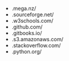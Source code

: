- .mega.nz/
- .sourceforge.net/
- .w3schools.com/
- .github.com/
- .gitbooks.io/
- .s3.amazonaws.com/
- .stackoverflow.com/
- .python.org/
